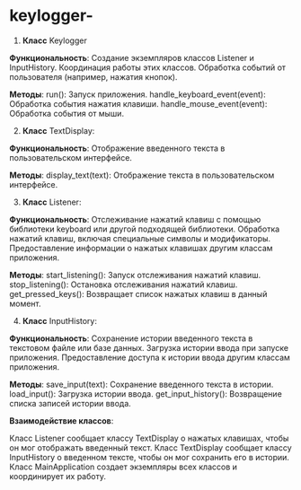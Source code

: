 # keylogger-


1. **Класс** Keylogger

**Функциональность**:
Создание экземпляров классов Listener и InputHistory.
Координация работы этих классов.
Обработка событий от пользователя (например, нажатия кнопок).

**Методы**:
run(): Запуск приложения.
handle_keyboard_event(event): Обработка события нажатия клавиши.
handle_mouse_event(event): Обработка события от мыши.

2. **Класс** TextDisplay:

**Функциональность**:
Отображение введенного текста в пользовательском интерфейсе.

**Методы**:
display_text(text): Отображение текста в пользовательском интерфейсе.
   
3. **Класс** Listener:

**Функциональность**:
Отслеживание нажатий клавиш с помощью библиотеки keyboard или другой подходящей библиотеки.
Обработка нажатий клавиш, включая специальные символы и модификаторы.
Предоставление информации о нажатых клавишах другим классам приложения.

**Методы**:
start_listening(): Запуск отслеживания нажатий клавиш.
stop_listening(): Остановка отслеживания нажатий клавиш.
get_pressed_keys(): Возвращает список нажатых клавиш в данный момент.

4. **Класс** InputHistory:

**Функциональность**:
Сохранение истории введенного текста в текстовом файле или базе данных.
Загрузка истории ввода при запуске приложения.
Предоставление доступа к истории ввода другим классам приложения.

**Методы**:
save_input(text): Сохранение введенного текста в истории.
load_input(): Загрузка истории ввода.
get_input_history(): Возвращение списка записей истории ввода.

**Взаимодействие классов**:

Класс Listener сообщает классу TextDisplay о нажатых клавишах, чтобы он мог отображать введенный текст.
Класс TextDisplay сообщает классу InputHistory о введенном тексте, чтобы он мог сохранить его в истории.
Класс MainApplication создает экземпляры всех классов и координирует их работу.
